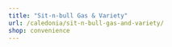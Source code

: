 ```yaml
---
title: "Sit-n-bull Gas & Variety"
url: /caledonia/sit-n-bull-gas-and-variety/
shop: convenience
---
```

